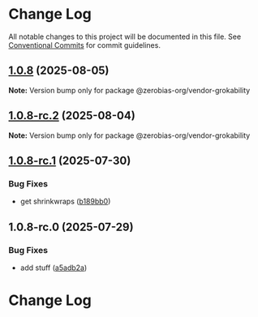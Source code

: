 # Change Log

All notable changes to this project will be documented in this file.
See [Conventional Commits](https://conventionalcommits.org) for commit guidelines.

## [1.0.8](https://github.com/zerobias-org/vendor/compare/@zerobias-org/vendor-grokability@1.0.8-rc.2...@zerobias-org/vendor-grokability@1.0.8) (2025-08-05)

**Note:** Version bump only for package @zerobias-org/vendor-grokability





## [1.0.8-rc.2](https://github.com/zerobias-org/vendor/compare/@zerobias-org/vendor-grokability@1.0.8-rc.1...@zerobias-org/vendor-grokability@1.0.8-rc.2) (2025-08-04)

**Note:** Version bump only for package @zerobias-org/vendor-grokability





## [1.0.8-rc.1](https://github.com/zerobias-org/vendor/compare/@zerobias-org/vendor-grokability@1.0.8-rc.0...@zerobias-org/vendor-grokability@1.0.8-rc.1) (2025-07-30)


### Bug Fixes

* get shrinkwraps ([b189bb0](https://github.com/zerobias-org/vendor/commit/b189bb0cf53ad66427530ccc0eab7824527942d3))





## 1.0.8-rc.0 (2025-07-29)


### Bug Fixes

* add stuff ([a5adb2a](https://github.com/zerobias-org/vendor/commit/a5adb2aecd0670c42e9077affecb6a047bf30fc6))





# Change Log
